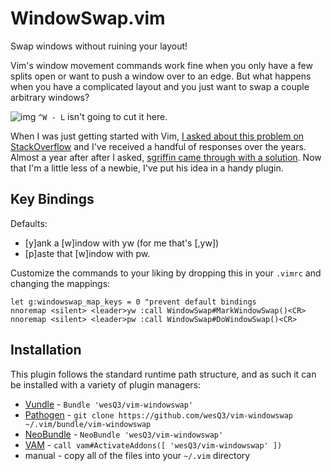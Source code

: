 WindowSwap.vim
==============
Swap windows without ruining your layout!

Vim's window movement commands work fine when you only have a few splits open or want to push a window over to an edge. But what happens when you have a complicated layout and you just want to swap a couple arbitrary windows?

![img](http://i.imgur.com/Xvj9R.png)
`^W - L` isn't going to cut it here.

When I was just getting started with Vim, [I asked about this problem on StackOverflow][1] and I've received a handful of responses over the years. Almost a year after after I asked, [sgriffin came through with a solution][2]. Now that I'm a little less of a newbie, I've put his idea in a handy plugin.

Key Bindings
----------------
Defaults:
* [y]ank a [w]indow with <leader>yw (for me that's [,yw])
* [p]aste that [w]indow with <leader>pw.

Customize the commands to your liking by dropping this in your `.vimrc` and changing the mappings:

```VimL
let g:windowswap_map_keys = 0 "prevent default bindings
nnoremap <silent> <leader>yw :call WindowSwap#MarkWindowSwap()<CR>
nnoremap <silent> <leader>pw :call WindowSwap#DoWindowSwap()<CR>
```
Installation
------------

This plugin follows the standard runtime path structure, and as such it can be installed with a variety of plugin managers:
*  [Vundle][13] - `Bundle 'wesQ3/vim-windowswap'`
*  [Pathogen][11] - `git clone https://github.com/wesQ3/vim-windowswap ~/.vim/bundle/vim-windowswap`
*  [NeoBundle][12] - `NeoBundle 'wesQ3/vim-windowswap'`
*  [VAM][22] - `call vam#ActivateAddons([ 'wesQ3/vim-windowswap' ])`
*  manual - copy all of the files into your `~/.vim` directory

[1]: http://stackoverflow.com/q/2586984/77782
[2]: http://stackoverflow.com/a/4903681/77782
[11]: https://github.com/tpope/vim-pathogen
[12]: https://github.com/Shougo/neobundle.vim
[13]: https://github.com/gmarik/vundle
[22]: https://github.com/MarcWeber/vim-addon-manager
